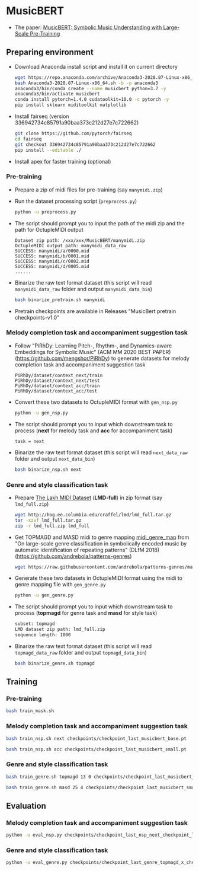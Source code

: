 # MusicBERT

* The paper: [MusicBERT: Symbolic Music Understanding with Large-Scale Pre-Training](https://arxiv.org/pdf/2106.05630.pdf)

## Preparing environment

* Download Anaconda install script and install it on current directory

  ```bash
  wget https://repo.anaconda.com/archive/Anaconda3-2020.07-Linux-x86_64.sh
  bash Anaconda3-2020.07-Linux-x86_64.sh -b -p anaconda3
  anaconda3/bin/conda create --name musicbert python=3.7 -y
  anaconda3/bin/activate musicbert
  conda install pytorch=1.4.0 cudatoolkit=10.0 -c pytorch -y
  pip install sklearn miditoolkit matplotlib
  ```

* Install fairseq (version 336942734c85791a90baa373c212d27e7c722662)

  ```bash
  git clone https://github.com/pytorch/fairseq
  cd fairseq
  git checkout 336942734c85791a90baa373c212d27e7c722662
  pip install --editable ./
  ```

* Install apex for faster training (optional)

### Pre-training

* Prepare a zip of midi files for pre-training (say `manymidi.zip`)

* Run the dataset processing script (`preprocess.py`)

  ```bash
  python -u preprocess.py
  ```

* The script should prompt you to input the path of the midi zip and the path for OctupleMIDI output

  ```
  Dataset zip path: /xxx/xxx/MusicBERT/manymidi.zip
  OctupleMIDI output path: manymidi_data_raw
  SUCCESS: manymidi/a/0000.mid
  SUCCESS: manymidi/b/0001.mid
  SUCCESS: manymidi/c/0002.mid
  SUCCESS: manymidi/d/0005.mid
  ......
  ```

* Binarize the raw text format dataset (this script will read `manymidi_data_raw` folder and output `manymidi_data_bin`)

  ```bash
  bash binarize_pretrain.sh manymidi
  ```
  
* Pretrain checkpoints are available in Releases "MusicBert pretrain checkpoints-v1.0"

### Melody completion task and accompaniment suggestion task

* Follow "PiRhDy: Learning Pitch-, Rhythm-, and Dynamics-aware Embeddings for Symbolic Music" (ACM MM 2020 BEST PAPER) (https://github.com/mengshor/PiRhDy) to generate datasets for melody completion task and accompaniment suggestion task

  ```
  PiRhDy/dataset/context_next/train
  PiRhDy/dataset/context_next/test
  PiRhDy/dataset/context_acc/train
  PiRhDy/dataset/context_acc/test
  ```

* Convert these two datasets to OctupleMIDI format with `gen_nsp.py`

  ```bash
  python -u gen_nsp.py
  ```

* The script should prompt you to input which downstream task to process (**next** for melody task and **acc** for accompaniment task)

  ```
  task = next
  ```

* Binarize the raw text format dataset (this script will read `next_data_raw` folder and output `next_data_bin`)

  ```bash
  bash binarize_nsp.sh next
  ```

### Genre and style classification task

* Prepare [The Lakh MIDI Dataset](https://colinraffel.com/projects/lmd/) (**LMD-full**) in zip format (say `lmd_full.zip`)

  ```bash
  wget http://hog.ee.columbia.edu/craffel/lmd/lmd_full.tar.gz
  tar -xzvf lmd_full.tar.gz
  zip -r lmd_full.zip lmd_full
  ```

* Get TOPMAGD and MASD midi to genre mapping [midi_genre_map](https://github.com/andrebola/patterns-genres/blob/master/data/midi_genre_map.json) from "On large-scale genre classification in symbolically encoded music by automatic identification of repeating patterns" (DLfM 2018) (https://github.com/andrebola/patterns-genres)

  ```bash
  wget https://raw.githubusercontent.com/andrebola/patterns-genres/master/data/midi_genre_map.json
  ```

* Generate these two datasets in OctupleMIDI format using the midi to genre mapping file with `gen_genre.py`

  ```bash
  python -u gen_genre.py
  ```

* The script should prompt you to input which downstream task to process (**topmagd** for genre task and **masd** for style task)

  ```bash
  subset: topmagd
  LMD dataset zip path: lmd_full.zip
  sequence length: 1000
  ```

* Binarize the raw text format dataset (this script will read `topmagd_data_raw` folder and output `topmagd_data_bin`)

  ```bash
  bash binarize_genre.sh topmagd
  ```

## Training

### Pre-training

```bash
bash train_mask.sh
```

### Melody completion task and accompaniment suggestion task

```bash
bash train_nsp.sh next checkpoints/checkpoint_last_musicbert_base.pt
```

```bash
bash train_nsp.sh acc checkpoints/checkpoint_last_musicbert_small.pt
```

### Genre and style classification task

```bash
bash train_genre.sh topmagd 13 0 checkpoints/checkpoint_last_musicbert_base.pt
```

```bash
bash train_genre.sh masd 25 4 checkpoints/checkpoint_last_musicbert_small.pt
```

## Evaluation

### Melody completion task and accompaniment suggestion task

```bash
python -u eval_nsp.py checkpoints/checkpoint_last_nsp_next_checkpoint_last_musicbert_base.pt next_data_bin
```

### Genre and style classification task

```bash
python -u eval_genre.py checkpoints/checkpoint_last_genre_topmagd_x_checkpoint_last_musicbert_small.pt topmagd_data_bin/x
```

